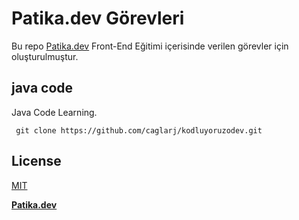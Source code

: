 # **Patika.dev Görevleri**

Bu repo [Patika.dev](https://patika.dev) Front-End Eğitimi içerisinde verilen görevler için oluşturulmuştur.

## **java code**
Java Code Learning.

```
 git clone https://github.com/caglarj/kodluyoruzodev.git

```

## **License**
[MIT](https://choosealicense.com/licenses/mit/)




**[Patika.dev](https://app.patika.dev/)**
